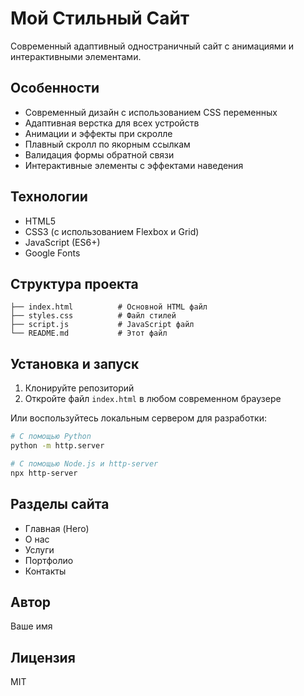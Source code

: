 # Мой Стильный Сайт

Современный адаптивный одностраничный сайт с анимациями и интерактивными элементами.

## Особенности

- Современный дизайн с использованием CSS переменных
- Адаптивная верстка для всех устройств
- Анимации и эффекты при скролле
- Плавный скролл по якорным ссылкам
- Валидация формы обратной связи
- Интерактивные элементы с эффектами наведения

## Технологии

- HTML5
- CSS3 (с использованием Flexbox и Grid)
- JavaScript (ES6+)
- Google Fonts

## Структура проекта

```
├── index.html          # Основной HTML файл
├── styles.css          # Файл стилей
├── script.js           # JavaScript файл
└── README.md           # Этот файл
```

## Установка и запуск

1. Клонируйте репозиторий
2. Откройте файл `index.html` в любом современном браузере

Или воспользуйтесь локальным сервером для разработки:

```bash
# С помощью Python
python -m http.server

# С помощью Node.js и http-server
npx http-server
```

## Разделы сайта

- Главная (Hero)
- О нас
- Услуги
- Портфолио
- Контакты

## Автор

Ваше имя

## Лицензия

MIT 